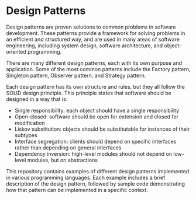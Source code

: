 # Design Patterns

Design patterns are proven solutions to common problems in software development. These patterns provide a framework for solving problems in an efficient and structured way, and are used in many areas of software engineering, including system design, software architecture, and object-oriented programming.

There are many different design patterns, each with its own purpose and application. Some of the most common patterns include the Factory pattern, Singleton pattern, Observer pattern, and Strategy pattern.

Each design pattern has its own structure and rules, but they all follow the SOLID design principle. This principle states that software should be designed in a way that is:

- Single responsibility: each object should have a single responsibility
- Open-closed: software should be open for extension and closed for modification
- Liskov substitution: objects should be substitutable for instances of their subtypes
- Interface segregation: clients should depend on specific interfaces rather than depending on general interfaces
- Dependency inversion: high-level modules should not depend on low-level modules, but on abstractions

This repository contains examples of different design patterns implemented in various programming languages. Each example includes a brief description of the design pattern, followed by sample code demonstrating how that pattern can be implemented in a specific context.
